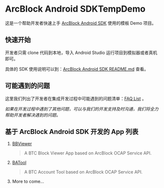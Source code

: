 # ArcBlock Android SDKTempDemo

这是一个帮助开发者快速上手 [ArcBlock Android SDK](https://github.com/ArcBlock/arcblock-android-sdk) 使用的模板 Demo 项目。

## 快速开始

开发者只需 clone 代码到本地，导入 Android Studio 运行项目到模拟器或者真机即可。

具体的 SDK 使用说明可以到：[ArcBlock Android SDK README.md](https://github.com/ArcBlock/arcblock-android-sdk/blob/master/README.md) 查看。

## 可能遇到的问题

这里我们列出了开发者在集成开发过程中可能遇到的问题清单：[FAQ List](https://github.com/NateRobinson/SDKTempDemo/blob/master/FAQ_CN.md) 。

*如果在开发过程中遇到了其他问题，可以与我们的开发支持及时沟通，我们将全力帮助开发者解决遇到的问题。*

## 基于 ArcBlock Android SDK 开发的 App 列表

1. [BBViewer](https://github.com/NateRobinson/BBViewer)
	
	> A BTC Block Viewer App based on ArcBlock OCAP Service API.
	 
2. [BATool](https://github.com/NateRobinson/BATool)

	> A BTC Account Tool based on ArcBlock OCAP Service API.
	
3. More to come... 









